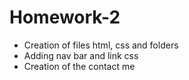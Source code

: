 # Homework-2
* Creation of files html, css and folders
* Adding nav bar and link css
* Creation of the contact me